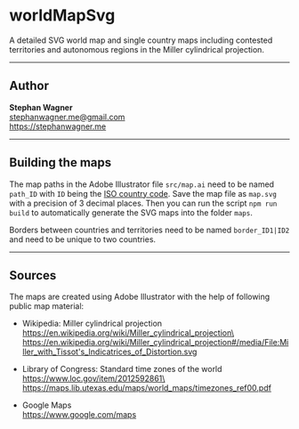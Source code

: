# worldMapSvg

A detailed SVG world map and single country maps including contested territories and autonomous regions in the Miller cylindrical projection.

---

## Author

**Stephan Wagner**\
stephanwagner.me@gmail.com\
https://stephanwagner.me

---

## Building the maps

The map paths in the Adobe Illustrator file `src/map.ai` need to be named `path_ID` with `ID` being the [ISO country code](https://en.wikipedia.org/wiki/ISO_3166-1_alpha-2). Save the map file as `map.svg` with a precision of 3 decimal places. Then you can run the script `npm run build` to automatically generate the SVG maps into the folder `maps`.

Borders between countries and territories need to be named `border_ID1|ID2` and need to be unique to two countries.

---

## Sources

The maps are created using Adobe Illustrator with the help of following public map material:

- Wikipedia: Miller cylindrical projection\
  https://en.wikipedia.org/wiki/Miller_cylindrical_projection\
  https://en.wikipedia.org/wiki/Miller_cylindrical_projection#/media/File:Miller_with_Tissot's_Indicatrices_of_Distortion.svg

- Library of Congress: Standard time zones of the world\
  https://www.loc.gov/item/2012592861\
  https://maps.lib.utexas.edu/maps/world_maps/timezones_ref00.pdf

- Google Maps\
  https://www.google.com/maps
